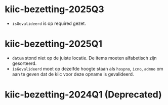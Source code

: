 # kiic-bezetting-2025Q3
* `isGevalideerd` is op required gezet.

# kiic-bezetting-2025Q1
* `datum` stond niet op de juiste locatie. De items moeten alfabetisch zijn gesorteerd.
* `isGevalideerd` moet op dezelfde hoogte staan als `hospno`, `icno`, `admno` om aan te geven dat de kiic voor deze opname is gevalideerd.

# kiic-bezetting-2024Q1 (Deprecated)